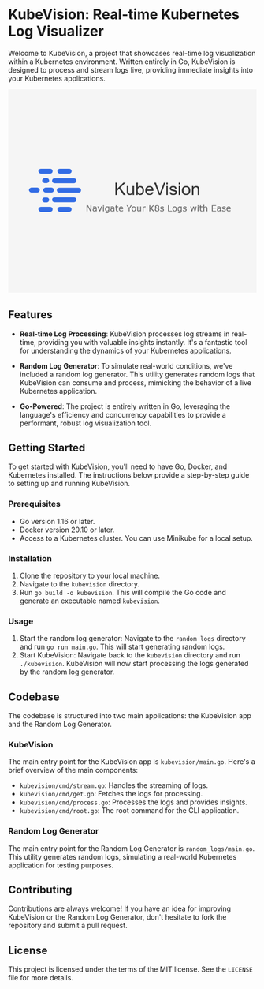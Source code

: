 # KubeVision: Real-time Kubernetes Log Visualizer

Welcome to KubeVision, a project that showcases real-time log visualization within a Kubernetes environment. Written entirely in Go, KubeVision is designed to process and stream logs live, providing immediate insights into your Kubernetes applications.

![KubeVision Diagram](./images/kubevision-diagram.png)

## Features

- **Real-time Log Processing**: KubeVision processes log streams in real-time, providing you with valuable insights instantly. It's a fantastic tool for understanding the dynamics of your Kubernetes applications.

- **Random Log Generator**: To simulate real-world conditions, we've included a random log generator. This utility generates random logs that KubeVision can consume and process, mimicking the behavior of a live Kubernetes application.

- **Go-Powered**: The project is entirely written in Go, leveraging the language's efficiency and concurrency capabilities to provide a performant, robust log visualization tool.

## Getting Started

To get started with KubeVision, you'll need to have Go, Docker, and Kubernetes installed. The instructions below provide a step-by-step guide to setting up and running KubeVision.

### Prerequisites

- Go version 1.16 or later.
- Docker version 20.10 or later.
- Access to a Kubernetes cluster. You can use Minikube for a local setup.

### Installation

1. Clone the repository to your local machine.
2. Navigate to the `kubevision` directory.
3. Run `go build -o kubevision`. This will compile the Go code and generate an executable named `kubevision`.

### Usage

1. Start the random log generator: Navigate to the `random_logs` directory and run `go run main.go`. This will start generating random logs.
2. Start KubeVision: Navigate back to the `kubevision` directory and run `./kubevision`. KubeVision will now start processing the logs generated by the random log generator.

## Codebase

The codebase is structured into two main applications: the KubeVision app and the Random Log Generator.

### KubeVision

The main entry point for the KubeVision app is `kubevision/main.go`. Here's a brief overview of the main components:

- `kubevision/cmd/stream.go`: Handles the streaming of logs.
- `kubevision/cmd/get.go`: Fetches the logs for processing.
- `kubevision/cmd/process.go`: Processes the logs and provides insights.
- `kubevision/cmd/root.go`: The root command for the CLI application.

### Random Log Generator

The main entry point for the Random Log Generator is `random_logs/main.go`. This utility generates random logs, simulating a real-world Kubernetes application for testing purposes.

## Contributing

Contributions are always welcome! If you have an idea for improving KubeVision or the Random Log Generator, don't hesitate to fork the repository and submit a pull request.

## License

This project is licensed under the terms of the MIT license. See the `LICENSE` file for more details.